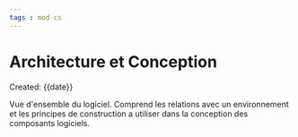 ```yaml
---
tags : mod cs
---
```

# Architecture et Conception
Created: {{date}}

Vue d'ensemble du logiciel. Comprend les relations avec un environnement et les principes de construction a utiliser dans la conception des composants logiciels.